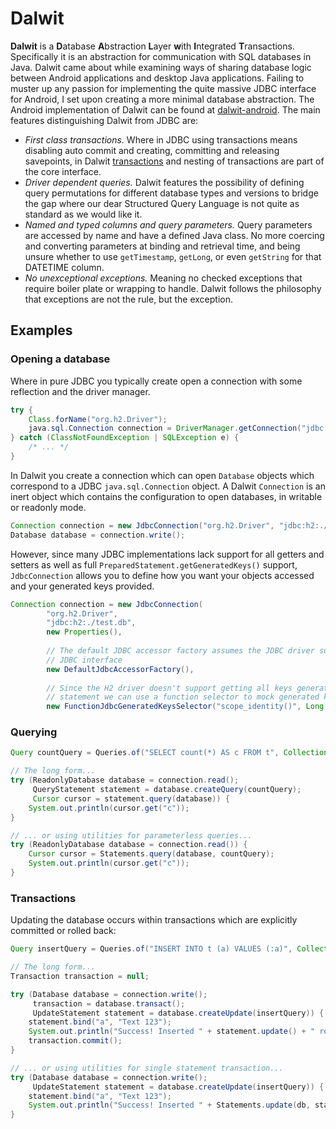 # Dalwit

**Dalwit** is a <b>D</b>atabase <b>A</b>bstraction <b>L</b>ayer <b>w</b>ith <b>I</b>ntegrated <b>T</b>ransactions. Specifically it is an abstraction for communication with SQL databases in Java. Dalwit came about while examining ways of sharing database logic between Android applications and desktop Java applications. Failing to muster up any passion for implementing the quite massive JDBC interface for Android, I set upon creating a more minimal database abstraction. The Android implementation of Dalwit can be found at [dalwit-android](//github.com/cattuz/dalwit-android). The main features distinguishing Dalwit from JDBC are:

 * *First class transactions.* Where in JDBC using transactions means disabling auto commit and creating, committing and releasing savepoints, in Dalwit [transactions](#transactions) and nesting of transactions are part of the core interface.
 * *Driver dependent queries.* Dalwit features the possibility of defining query permutations for different database types and versions to bridge the gap where our dear Structured Query Language is not quite as standard as we would like it.
 * *Named and typed columns and query parameters.* Query parameters are accessed by name and have a defined Java class. No more coercing and converting parameters at binding and retrieval time, and being unsure whether to use `getTimestamp`, `getLong`, or even `getString` for that DATETIME column.
 * *No unexceptional exceptions.* Meaning no checked exceptions that require boiler plate or wrapping to handle. Dalwit follows the philosophy that exceptions are not the rule, but the exception.

## Examples

### Opening a database

Where in pure JDBC you typically create open a connection with some reflection and the driver manager.

```java
try {
    Class.forName("org.h2.Driver");
    java.sql.Connection connection = DriverManager.getConnection("jdbc:h2:./test.db");
} catch (ClassNotFoundException | SQLException e) {
    /* ... */
}
```

In Dalwit you create a connection which can open `Database` objects which correspond to a JDBC `java.sql.Connection` object. A Dalwit `Connection` is an inert object which contains the configuration to open databases, in writable or readonly mode. 

```java
Connection connection = new JdbcConnection("org.h2.Driver", "jdbc:h2:./test.db");
Database database = connection.write();
```

However, since many JDBC implementations lack support for all getters and setters as well as full `PreparedStatement.getGeneratedKeys()` support, `JdbcConnection` allows you to define how you want your objects accessed and your generated keys provided.

```java
Connection connection = new JdbcConnection(
        "org.h2.Driver",
        "jdbc:h2:./test.db",
        new Properties(),
        
        // The default JDBC accessor factory assumes the JDBC driver supports all getters and setters in the
        // JDBC interface
        new DefaultJdbcAccessorFactory(),
        
        // Since the H2 driver doesn't support getting all keys generated by an insert
        // statement we can use a function selector to mock generated key support.
        new FunctionJdbcGeneratedKeysSelector("scope_identity()", Long.TYPE));
```

### Querying 

```java
Query countQuery = Queries.of("SELECT count(*) AS c FROM t", Collections.singletonMap("c", Long.TYPE));

// The long form...
try (ReadonlyDatabase database = connection.read();
     QueryStatement statement = database.createQuery(countQuery);
     Cursor cursor = statement.query(database)) {
    System.out.println(cursor.get("c"));
}

// ... or using utilities for parameterless queries...
try (ReadonlyDatabase database = connection.read()) {
    Cursor cursor = Statements.query(database, countQuery);
    System.out.println(cursor.get("c"));
}
```

### <a name="transactions"></a>Transactions

Updating the database occurs within transactions which are explicitly committed or rolled back:

```java
Query insertQuery = Queries.of("INSERT INTO t (a) VALUES (:a)", Collections.singletonMap("a", String.class));

// The long form...
Transaction transaction = null;

try (Database database = connection.write();
     transaction = database.transact();
     UpdateStatement statement = database.createUpdate(insertQuery)) {
    statement.bind("a", "Text 123");
    System.out.println("Success! Inserted " + statement.update() + " rows");
    transaction.commit();
}

// ... or using utilities for single statement transaction...
try (Database database = connection.write();
     UpdateStatement statement = database.createUpdate(insertQuery)) {
    statement.bind("a", "Text 123");
    System.out.println("Success! Inserted " + Statements.update(db, statement) + " rows");
}
```
